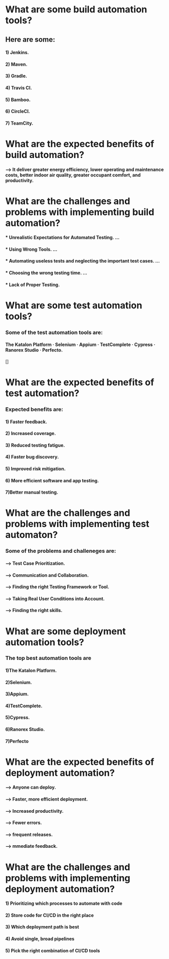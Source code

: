 # **What are some build automation tools?**

 ## Here are some:
#### 1) Jenkins.
#### 2) Maven.
#### 3) Gradle.
#### 4) Travis CI.
#### 5) Bamboo.
#### 6) CircleCI.
#### 7) TeamCity.


 
 # **What are the expected benefits of build automation?**

 #### --> It deliver greater energy efficiency, lower operating and maintenance costs, better indoor air quality, greater occupant comfort, and productivity.



# **What are the challenges and problems with implementing build automation?**

#### * Unrealistic Expectations for Automated Testing. ...
#### * Using Wrong Tools. ...
#### * Automating useless tests and neglecting the important test cases. ...
#### * Choosing the wrong testing time. ...
#### * Lack of Proper Testing.




# **What are some test automation tools?**
 
 ### Some of the test automation tools are: 
  ####  The Katalon Platform · Selenium · Appium · TestComplete · Cypress · Ranorex Studio · Perfecto.


  []

 

# **What are the expected benefits of test automation?**

### Expected benefits are: 

#### 1) Faster feedback.
#### 2) Increased coverage.
#### 3) Reduced testing fatigue.
#### 4) Faster bug discovery.
#### 5) Improved risk mitigation.
#### 6) More efficient software and app testing.
#### 7)Better manual testing.            



# **What are the challenges and problems with implementing test automaton?**

### Some of the problems and challeneges are: 

#### --> Test Case Prioritization.
#### --> Communication and Collaboration.
#### --> Finding the right Testing Framework or Tool.
#### --> Taking Real User Conditions into Account.
#### --> Finding the right skills.

# **What are some deployment automation tools?**


### The top best automation tools are

#### 1)The Katalon Platform.
#### 2)Selenium.
#### 3)Appium.
#### 4)TestComplete.
#### 5)Cypress.
#### 6)Ranorex Studio.
#### 7)Perfecto

# **What are the expected benefits of deployment automation?**

#### --> Anyone can deploy.
#### --> Faster, more efficient deployment.
#### --> Increased productivity.
#### --> Fewer errors.
#### -->  frequent releases.
#### --> mmediate feedback.



# What are the challenges and problems with implementing deployment automation?

#### 1) Prioritizing which processes to automate with code
#### 2) Store code for CI/CD in the right place
#### 3) Which deployment path is best
#### 4) Avoid single, broad pipelines
#### 5) Pick the right combination of CI/CD tools



